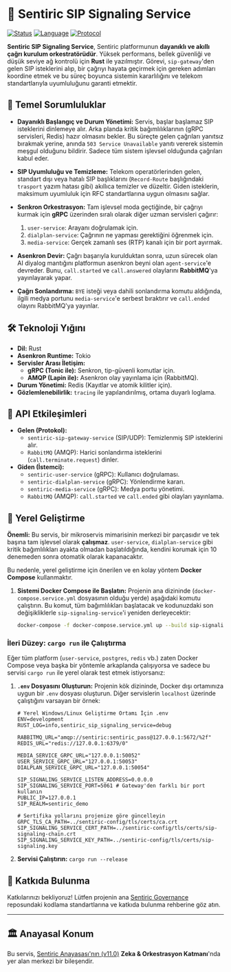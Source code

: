 # 🚦 Sentiric SIP Signaling Service

[![Status](https://img.shields.io/badge/status-active-success.svg)]()
[![Language](https://img.shields.io/badge/language-Rust-orange.svg)]()
[![Protocol](https://img.shields.io/badge/protocol-SIP,_gRPC,_AMQP-green.svg)]()

**Sentiric SIP Signaling Service**, Sentiric platformunun **dayanıklı ve akıllı çağrı kurulum orkestratörüdür**. Yüksek performans, bellek güvenliği ve düşük seviye ağ kontrolü için **Rust** ile yazılmıştır. Görevi, `sip-gateway`'den gelen SIP isteklerini alıp, bir çağrıyı hayata geçirmek için gereken adımları koordine etmek ve bu süreç boyunca sistemin kararlılığını ve telekom standartlarıyla uyumluluğunu garanti etmektir.

## 🎯 Temel Sorumluluklar

*   **Dayanıklı Başlangıç ve Durum Yönetimi:** Servis, başlar başlamaz SIP isteklerini dinlemeye alır. Arka planda kritik bağımlılıklarının (gRPC servisleri, Redis) hazır olmasını bekler. Bu süreçte gelen çağrıları yanıtsız bırakmak yerine, anında `503 Service Unavailable` yanıtı vererek sistemin meşgul olduğunu bildirir. Sadece tüm sistem işlevsel olduğunda çağrıları kabul eder.

*   **SIP Uyumluluğu ve Temizleme:** Telekom operatörlerinden gelen, standart dışı veya hatalı SIP başlıklarını (`Record-Route` başlığındaki `trasport` yazım hatası gibi) akıllıca temizler ve düzeltir. Giden isteklerin, maksimum uyumluluk için RFC standartlarına uygun olmasını sağlar.

*   **Senkron Orkestrasyon:** Tam işlevsel moda geçtiğinde, bir çağrıyı kurmak için **gRPC** üzerinden sıralı olarak diğer uzman servisleri çağırır:
    1.  `user-service`: Arayanı doğrulamak için.
    2.  `dialplan-service`: Çağrının ne yapması gerektiğini öğrenmek için.
    3.  `media-service`: Gerçek zamanlı ses (RTP) kanalı için bir port ayırmak.

*   **Asenkron Devir:** Çağrı başarıyla kurulduktan sonra, uzun sürecek olan AI diyalog mantığını platformun asenkron beyni olan `agent-service`'e devreder. Bunu, `call.started` ve `call.answered` olaylarını **RabbitMQ**'ya yayınlayarak yapar.

*   **Çağrı Sonlandırma:** `BYE` isteği veya dahili sonlandırma komutu aldığında, ilgili medya portunu `media-service`'e serbest bıraktırır ve `call.ended` olayını RabbitMQ'ya yayınlar.

## 🛠️ Teknoloji Yığını

*   **Dil:** Rust
*   **Asenkron Runtime:** Tokio
*   **Servisler Arası İletişim:**
    *   **gRPC (Tonic ile):** Senkron, tip-güvenli komutlar için.
    *   **AMQP (Lapin ile):** Asenkron olay yayınlama için (RabbitMQ).
*   **Durum Yönetimi:** Redis (Kayıtlar ve atomik kilitler için).
*   **Gözlemlenebilirlik:** `tracing` ile yapılandırılmış, ortama duyarlı loglama.

## 🔌 API Etkileşimleri

*   **Gelen (Protokol):**
    *   `sentiric-sip-gateway-service` (SIP/UDP): Temizlenmiş SIP isteklerini alır.
    *   `RabbitMQ` (AMQP): Harici sonlandırma isteklerini (`call.terminate.request`) dinler.
*   **Giden (İstemci):**
    *   `sentiric-user-service` (gRPC): Kullanıcı doğrulaması.
    *   `sentiric-dialplan-service` (gRPC): Yönlendirme kararı.
    *   `sentiric-media-service` (gRPC): Medya portu yönetimi.
    *   `RabbitMQ` (AMQP): `call.started` ve `call.ended` gibi olayları yayınlama.

## 🚀 Yerel Geliştirme

**Önemli:** Bu servis, bir mikroservis mimarisinin merkezi bir parçasıdır ve tek başına tam işlevsel olarak **çalışmaz**. `user-service`, `dialplan-service` gibi kritik bağımlılıkları ayakta olmadan başlatıldığında, kendini korumak için 10 denemeden sonra otomatik olarak kapanacaktır.

Bu nedenle, yerel geliştirme için önerilen ve en kolay yöntem **Docker Compose** kullanmaktır.

1.  **Sistemi Docker Compose ile Başlatın:**
    Projenin ana dizininde (`docker-compose.service.yml` dosyasının olduğu yerde) aşağıdaki komutu çalıştırın. Bu komut, tüm bağımlılıkları başlatacak ve kodunuzdaki son değişikliklerle `sip-signaling-service`'i yeniden derleyecektir:
    ```bash
    docker-compose -f docker-compose.service.yml up --build sip-signaling-service
    ```

### İleri Düzey: `cargo run` ile Çalıştırma

Eğer tüm platform (`user-service`, `postgres`, `redis` vb.) zaten Docker Compose veya başka bir yöntemle arkaplanda çalışıyorsa ve sadece bu servisi `cargo run` ile yerel olarak test etmek istiyorsanız:

1.  **`.env` Dosyasını Oluşturun:** Projenin kök dizininde, Docker dışı ortamınıza uygun bir `.env` dosyası oluşturun. Diğer servislerin `localhost` üzerinde çalıştığını varsayan bir örnek:
    ```dotenv
    # Yerel Windows/Linux Geliştirme Ortamı İçin .env
    ENV=development
    RUST_LOG=info,sentiric_sip_signaling_service=debug

    RABBITMQ_URL="amqp://sentiric:sentiric_pass@127.0.0.1:5672/%2f"
    REDIS_URL="redis://127.0.0.1:6379/0"

    MEDIA_SERVICE_GRPC_URL="127.0.0.1:50052"
    USER_SERVICE_GRPC_URL="127.0.0.1:50053"
    DIALPLAN_SERVICE_GRPC_URL="127.0.0.1:50054"

    SIP_SIGNALING_SERVICE_LISTEN_ADDRESS=0.0.0.0
    SIP_SIGNALING_SERVICE_PORT=5061 # Gateway'den farklı bir port kullanın
    PUBLIC_IP=127.0.0.1
    SIP_REALM=sentiric_demo

    # Sertifika yollarını projenize göre güncelleyin
    GRPC_TLS_CA_PATH=../sentiric-config/tls/certs/ca.crt
    SIP_SIGNALING_SERVICE_CERT_PATH=../sentiric-config/tls/certs/sip-signaling-chain.crt
    SIP_SIGNALING_SERVICE_KEY_PATH=../sentiric-config/tls/certs/sip-signaling.key
    ```
2.  **Servisi Çalıştırın:** `cargo run --release`

## 🤝 Katkıda Bulunma

Katkılarınızı bekliyoruz! Lütfen projenin ana [Sentiric Governance](https://github.com/sentiric/sentiric-governance) reposundaki kodlama standartlarına ve katkıda bulunma rehberine göz atın.

---
## 🏛️ Anayasal Konum

Bu servis, [Sentiric Anayasası'nın (v11.0)](https://github.com/sentiric/sentiric-governance/blob/main/docs/blueprint/Architecture-Overview.md) **Zeka & Orkestrasyon Katmanı**'nda yer alan merkezi bir bileşendir.